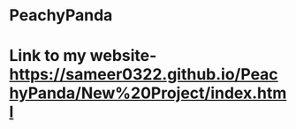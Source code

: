 # PeachyPanda
# Link to my website- https://sameer0322.github.io/PeachyPanda/New%20Project/index.html 

